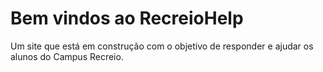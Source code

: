 # Bem vindos ao RecreioHelp

Um site que está em construção com o objetivo de responder e ajudar os alunos do Campus Recreio.
